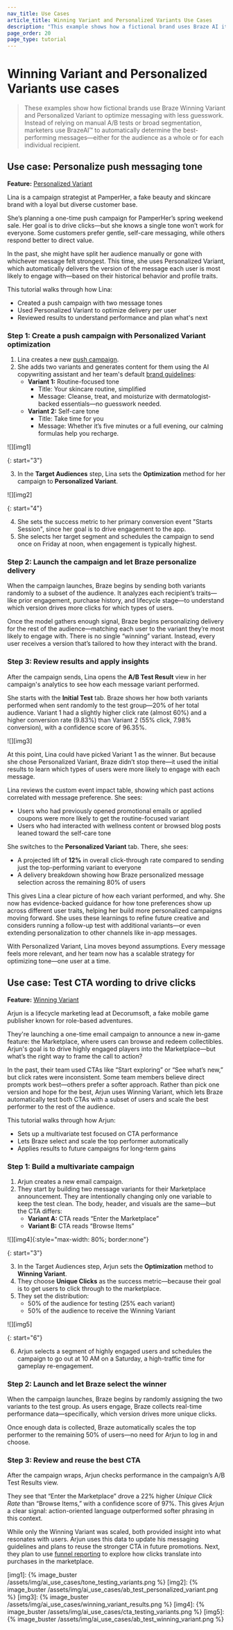 ```yaml
---
nav_title: Use Cases
article_title: Winning Variant and Personalized Variants Use Cases
description: "This example shows how a fictional brand uses Braze AI item recommendations to deliver personalized content and product suggestions across key customer moments."
page_order: 20
page_type: tutorial
---
```


# Winning Variant and Personalized Variants use cases

> These examples show how fictional brands use Braze Winning Variant and Personalized Variant to optimize messaging with less guesswork. Instead of relying on manual A/B tests or broad segmentation, marketers use BrazeAI™ to automatically determine the best-performing messages—either for the audience as a whole or for each individual recipient.

## Use case: Personalize push messaging tone

**Feature:** [Personalized Variant][1]

Lina is a campaign strategist at PamperHer, a fake beauty and skincare brand with a loyal but diverse customer base.

She’s planning a one-time push campaign for PamperHer’s spring weekend sale. Her goal is to drive clicks—but she knows a single tone won’t work for everyone. Some customers prefer gentle, self-care messaging, while others respond better to direct value.

In the past, she might have split her audience manually or gone with whichever message felt strongest. This time, she uses Personalized Variant, which automatically delivers the version of the message each user is most likely to engage with—based on their historical behavior and profile traits.

This tutorial walks through how Lina:

- Created a push campaign with two message tones
- Used Personalized Variant to optimize delivery per user
- Reviewed results to understand performance and plan what's next

### Step 1: Create a push campaign with Personalized Variant optimization

1. Lina creates a new [push campaign][3].
2. She adds two variants and generates content for them using the AI copywriting assistant and her team's default [brand guidelines][4]:
   - **Variant 1:** Routine-focused tone
      - Title: Your skincare routine, simplified
      - Message: Cleanse, treat, and moisturize with dermatologist-backed essentials—no guesswork needed.
   - **Variant 2:** Self-care tone
      - Title: Take time for you
      - Message: Whether it’s five minutes or a full evening, our calming formulas help you recharge.

![][img1]

{: start="3"}

3. In the **Target Audiences** step, Lina sets the **Optimization** method for her campaign to **Personalized Variant**.

![][img2]

{: start="4"}

4. She sets the success metric to her primary conversion event "Starts Session", since her goal is to drive engagement to the app.
5. She selects her target segment and schedules the campaign to send once on Friday at noon, when engagement is typically highest.

### Step 2: Launch the campaign and let Braze personalize delivery

When the campaign launches, Braze begins by sending both variants randomly to a subset of the audience. It analyzes each recipient’s traits—like prior engagement, purchase history, and lifecycle stage—to understand which version drives more clicks for which types of users.

Once the model gathers enough signal, Braze begins personalizing delivery for the rest of the audience—matching each user to the variant they’re most likely to engage with. There is no single “winning” variant. Instead, every user receives a version that’s tailored to how they interact with the brand.

### Step 3: Review results and apply insights

After the campaign sends, Lina opens the **A/B Test Result** view in her campaign's analytics to see how each message variant performed.

She starts with the **Initial Test** tab. Braze shows her how both variants performed when sent randomly to the test group—20% of her total audience. Variant 1 had a slightly higher click rate (almost 60%) and a higher conversion rate (9.83%) than Variant 2 (55% click, 7.98% conversion), with a confidence score of 96.35%.

![][img3]

At this point, Lina could have picked Variant 1 as the winner. But because she chose Personalized Variant, Braze didn’t stop there—it used the initial results to learn which types of users were more likely to engage with each message. 

Lina reviews the custom event impact table, showing which past actions correlated with message preference. She sees:

- Users who had previously opened promotional emails or applied coupons were more likely to get the routine-focused variant
- Users who had interacted with wellness content or browsed blog posts leaned toward the self-care tone

She switches to the **Personalized Variant** tab. There, she sees:

- A projected lift of **12%** in overall click-through rate compared to sending just the top-performing variant to everyone
- A delivery breakdown showing how Braze personalized message selection across the remaining 80% of users

This gives Lina a clear picture of how each variant performed, and why. She now has evidence-backed guidance for how tone preferences show up across different user traits, helping her build more personalized campaigns moving forward. She uses these learnings to refine future creative and considers running a follow-up test with additional variants—or even extending personalization to other channels like in-app messages.

With Personalized Variant, Lina moves beyond assumptions. Every message feels more relevant, and her team now has a scalable strategy for optimizing tone—one user at a time.

## Use case: Test CTA wording to drive clicks

<!-- Arjun uses they/them pronouns -->

**Feature:** [Winning Variant][2]

Arjun is a lifecycle marketing lead at Decorumsoft, a fake mobile game publisher known for role-based adventures. 

They're launching a one-time email campaign to announce a new in-game feature: the Marketplace, where users can browse and redeem collectibles. Arjun's goal is to drive highly engaged players into the Marketplace—but what’s the right way to frame the call to action?

In the past, their team used CTAs like “Start exploring” or “See what’s new,” but click rates were inconsistent. Some team members believe direct prompts work best—others prefer a softer approach. Rather than pick one version and hope for the best, Arjun uses Winning Variant, which lets Braze automatically test both CTAs with a subset of users and scale the best performer to the rest of the audience.

This tutorial walks through how Arjun:

- Sets up a multivariate test focused on CTA performance
- Lets Braze select and scale the top performer automatically
- Applies results to future campaigns for long-term gains

### Step 1: Build a multivariate campaign

1. Arjun creates a new email campaign.
2. They start by building two message variants for their Marketplace announcement. They are intentionally changing only one variable to keep the test clean. The body, header, and visuals are the same—but the CTA differs:
   - **Variant A:** CTA reads “Enter the Marketplace”
   - **Variant B:** CTA reads “Browse Items”

![][img4]{:style="max-width: 80%; border:none"}

{: start="3"}

3. In the Target Audiences step, Arjun sets the **Optimization** method to **Winning Variant**.
4. They choose **Unique Clicks** as the success metric—because their goal is to get users to click through to the marketplace.
5. They set the distribution:
   - 50% of the audience for testing (25% each variant)
   - 50% of the audience to receive the Winning Variant

![][img5]

{: start="6"}

6. Arjun selects a segment of highly engaged users and schedules the campaign to go out at 10 AM on a Saturday, a high-traffic time for gameplay re-engagement.

### Step 2: Launch and let Braze select the winner

When the campaign launches, Braze begins by randomly assigning the two variants to the test group. As users engage, Braze collects real-time performance data—specifically, which version drives more unique clicks.

Once enough data is collected, Braze automatically scales the top performer to the remaining 50% of users—no need for Arjun to log in and choose.

### Step 3: Review and reuse the best CTA

After the campaign wraps, Arjun checks performance in the campaign’s A/B Test Results view.

They see that “Enter the Marketplace” drove a 22% higher *Unique Click Rate* than “Browse Items,” with a confidence score of 97%. This gives Arjun a clear signal: action-oriented language outperformed softer phrasing in this context.

While only the Winning Variant was scaled, both provided insight into what resonates with users. Arjun uses this data to update his messaging guidelines and plans to reuse the stronger CTA in future promotions. Next, they plan to use [funnel reporting][5] to explore how clicks translate into purchases in the marketplace.




[1]: {{site.baseurl}}/user_guide/engagement_tools/testing/multivariant_testing/optimizations/#personalized-variant
[2]: {{site.baseurl}}/user_guide/engagement_tools/testing/multivariant_testing/optimizations/#winning-variant
[3]: {{site.baseurl}}/user_guide/message_building_by_channel/push/creating_a_push_message
[4]: {{site.baseurl}}/user_guide/brazeai/generative_ai/brand_guidelines
[5]: {{site.baseurl}}/user_guide/analytics/reporting/funnel_reports


[img1]: {% image_buster /assets/img/ai_use_cases/tone_testing_variants.png %}
[img2]: {% image_buster /assets/img/ai_use_cases/ab_test_personalized_variant.png %}
[img3]: {% image_buster /assets/img/ai_use_cases/winning_variant_results.png %}
[img4]: {% image_buster /assets/img/ai_use_cases/cta_testing_variants.png %}
[img5]: {% image_buster /assets/img/ai_use_cases/ab_test_winning_variant.png %}